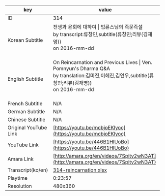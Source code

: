 |  key  |  value  |
|-------|---------|
| ID            | 314 |
| Korean Subtitle | 전생과 윤회에 대하여 \| 법륜스님의 즉문즉설<br>by transcript:류창민,subtitle(류창민;리뷰(김재명))<br>on 2016-mm-dd<br><br>|
| English Subtitle | On Reincarnation and Previous Lives  \| Ven. Pomnyun's Dharma Q&A<br>by translation:김미진,이혜진,김연우,subtitle(류창민;리뷰(김재명))<br>on 2016-mm-dd<br><br>|
| French Subtitle | N/A |
| German Subtitle | N/A |
| Chinese Subtitle | N/A |
| Original YouTube Link  | [https://youtu.be/mcbjoEKlyoc](https://youtu.be/mcbjoEKlyoc) |
| YouTube Link  | [https://youtu.be/446B1HlUoBo](https://youtu.be/446B1HlUoBo) |
| Amara Link    | [http://amara.org/en/videos/7Spitv2wN3AT](http://amara.org/en/videos/7Spitv2wN3AT) |
| Transcript(ko/en) | [314-reincarnation.xlsx](https://github.com/jungtosociety/dharma-qna/raw/master/sub/314/314-reincarnation.xlsx) |
| Playtime | 0:23:57 |
| Resolution | 480x360|
